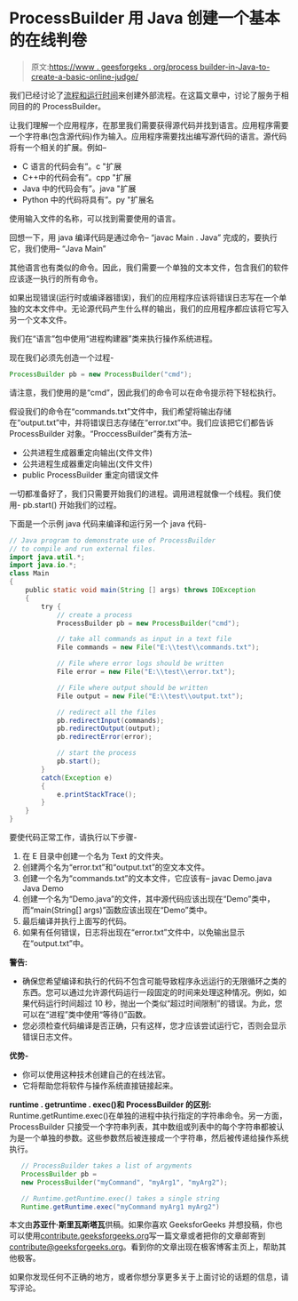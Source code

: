 # ProcessBuilder 用 Java 创建一个基本的在线判卷

> 原文:[https://www . geesforgeks . org/process builder-in-Java-to-create-a-basic-online-judge/](https://www.geeksforgeeks.org/processbuilder-in-java-to-create-a-basic-online-judge/)

我们已经讨论了[流程和运行时间](https://www.geeksforgeeks.org/calling-external-program-java-using-process-runtime/)来创建外部流程。在这篇文章中，讨论了服务于相同目的的 ProcessBuilder。

让我们理解一个应用程序，在那里我们需要获得源代码并找到语言。应用程序需要一个字符串(包含源代码)作为输入。应用程序需要找出编写源代码的语言。源代码将有一个相关的扩展。例如–

*   C 语言的代码会有”。c "扩展
*   C++中的代码会有”。cpp "扩展
*   Java 中的代码会有”。java "扩展
*   Python 中的代码将具有”。py "扩展名

使用输入文件的名称，可以找到需要使用的语言。

回想一下，用 java 编译代码是通过命令–
“javac Main . Java”
完成的，要执行它，我们使用–
“Java Main”

其他语言也有类似的命令。因此，我们需要一个单独的文本文件，包含我们的软件应该逐一执行的所有命令。

如果出现错误(运行时或编译器错误)，我们的应用程序应该将错误日志写在一个单独的文本文件中。无论源代码产生什么样的输出，我们的应用程序都应该将它写入另一个文本文件。

我们在“语言”包中使用“进程构建器”类来执行操作系统进程。

现在我们必须先创造一个过程-

```java
ProcessBuilder pb = new ProcessBuilder("cmd"); 
```

请注意，我们使用的是“cmd”，因此我们的命令可以在命令提示符下轻松执行。

假设我们的命令在“commands.txt”文件中，我们希望将输出存储在“output.txt”中，并将错误日志存储在“error.txt”中。我们应该把它们都告诉 ProcessBuilder 对象。“ProccessBuilder”类有方法–

*   公共进程生成器重定向输出(文件文件)
*   公共进程生成器重定向输出(文件文件)
*   public ProcessBuilder 重定向错误文件

一切都准备好了，我们只需要开始我们的进程。调用进程就像一个线程。我们使用- pb.start()
开始我们的过程。

下面是一个示例 java 代码来编译和运行另一个 java 代码-

```java
// Java program to demonstrate use of ProcessBuilder
// to compile and run external files.
import java.util.*;
import java.io.*;
class Main
{
    public static void main(String [] args) throws IOException
    {
        try {
            // create a process
            ProcessBuilder pb = new ProcessBuilder("cmd");

            // take all commands as input in a text file
            File commands = new File("E:\\test\\commands.txt");

            // File where error logs should be written
            File error = new File("E:\\test\\error.txt");

            // File where output should be written
            File output = new File("E:\\test\\output.txt");

            // redirect all the files
            pb.redirectInput(commands);
            pb.redirectOutput(output);
            pb.redirectError(error);

            // start the process
            pb.start();
        }
        catch(Exception e)
        {
            e.printStackTrace();
        }
    }
}
```

要使代码正常工作，请执行以下步骤-

1.  在 E 目录中创建一个名为 Text 的文件夹。
2.  创建两个名为“error.txt”和“output.txt”的空文本文件。
3.  创建一个名为“commands.txt”的文本文件，它应该有–
    javac Demo.java
    Java Demo
4.  创建一个名为“Demo.java”的文件，其中源代码应该出现在“Demo”类中，而“main(String[] args)”函数应该出现在“Demo”类中。
5.  最后编译并执行上面写的代码。
6.  如果有任何错误，日志将出现在“error.txt”文件中，以免输出显示在“output.txt”中。

**警告:**

*   确保您希望编译和执行的代码不包含可能导致程序永远运行的无限循环之类的东西。您可以通过允许源代码运行一段固定的时间来处理这种情况。例如，如果代码运行时间超过 10 秒，抛出一个类似“超过时间限制”的错误。为此，您可以在“进程”类中使用“等待()”函数。
*   您必须检查代码编译是否正确，只有这样，您才应该尝试运行它，否则会显示错误日志文件。

**优势-**

*   你可以使用这种技术创建自己的在线法官。
*   它将帮助您将软件与操作系统直接链接起来。

**runtime . getruntime . exec()和 ProcessBuilder 的区别:**
Runtime.getRuntime.exec()在单独的进程中执行指定的字符串命令。另一方面，ProcessBuilder 只接受一个字符串列表，其中数组或列表中的每个字符串都被认为是一个单独的参数。这些参数然后被连接成一个字符串，然后被传递给操作系统执行。

```java
   // ProcessBuilder takes a list of argyments
   ProcessBuilder pb =
   new ProcessBuilder("myCommand", "myArg1", "myArg2");

   // Runtime.getRuntime.exec() takes a single string
   Runtime.getRuntime.exec("myCommand myArg1 myArg2")

```

本文由**苏亚什·斯里瓦斯塔瓦**供稿。如果你喜欢 GeeksforGeeks 并想投稿，你也可以使用[contribute.geeksforgeeks.org](http://www.contribute.geeksforgeeks.org)写一篇文章或者把你的文章邮寄到 contribute@geeksforgeeks.org。看到你的文章出现在极客博客主页上，帮助其他极客。

如果你发现任何不正确的地方，或者你想分享更多关于上面讨论的话题的信息，请写评论。